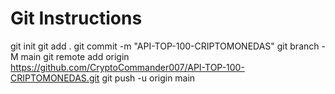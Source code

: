 # Git Instructions
git init
git add .
git commit -m "API-TOP-100-CRIPTOMONEDAS"
git branch -M main
git remote add origin https://github.com/CryptoCommander007/API-TOP-100-CRIPTOMONEDAS.git
git push -u origin main
